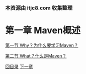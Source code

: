### 本资源由 itjc8.com 收集整理
# 第一章 Maven概述

[第一节 Why？为什么要学习Maven？](verse01.html)

[第二节 What？什么是Maven？](verse02.html)



[回目录](../index.html) [下一章](../chapter02/index.html)